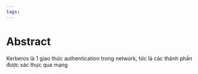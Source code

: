 ```yaml
---
tags:
---
```

# Abstract
Kerberos là 1 giao thức authentication trong network, tức là các thành phần được xác thực qua mạng 